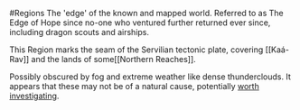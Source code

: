 #Regions 
The 'edge' of the known and mapped world. Referred to as The Edge of Hope since no-one who ventured further returned ever since, including dragon scouts and airships. 

This Region marks the seam of the Servilian tectonic plate, covering [[Kaá-Rav]] and the lands of some[[Northern Reaches]]. 

Possibly obscured by fog and extreme weather like dense thunderclouds. It appears that these may not be of a natural cause, potentially [worth investigating](Edge%20Kraken.md).